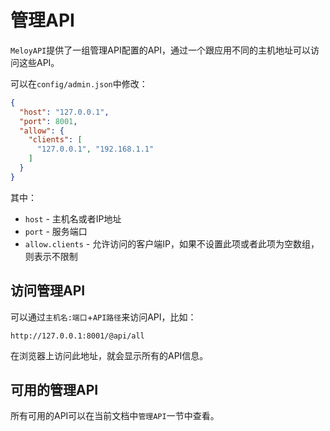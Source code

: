 # 管理API

`MeloyAPI`提供了一组管理API配置的API，通过一个跟应用不同的主机地址可以访问这些API。

可以在`config/admin.json`中修改：

```json
{
  "host": "127.0.0.1",
  "port": 8001,
  "allow": {
    "clients": [
      "127.0.0.1", "192.168.1.1"
    ]
  }
}
```

其中：

* `host` - 主机名或者IP地址
* `port` - 服务端口
* `allow.clients` - 允许访问的客户端IP，如果不设置此项或者此项为空数组，则表示不限制

## 访问管理API

可以通过`主机名:端口`+`API路径`来访问API，比如：

```
http://127.0.0.1:8001/@api/all
```

在浏览器上访问此地址，就会显示所有的API信息。

## 可用的管理API

所有可用的API可以在当前文档中`管理API`一节中查看。




